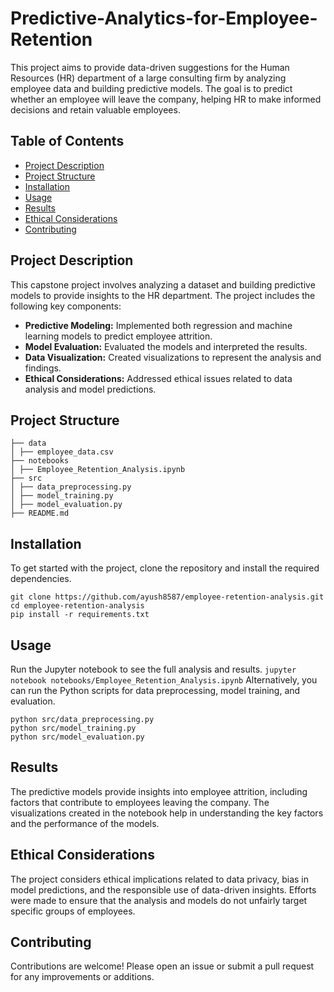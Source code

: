 # Predictive-Analytics-for-Employee-Retention

This project aims to provide data-driven suggestions for the Human Resources (HR) department of a large consulting firm by analyzing employee data and building predictive models. The goal is to predict whether an employee will leave the company, helping HR to make informed decisions and retain valuable employees.

## Table of Contents
- [Project Description](#project-description)
- [Project Structure](#project-structure)
- [Installation](#installation)
- [Usage](#usage)
- [Results](#results)
- [Ethical Considerations](#ethical-considerations)
- [Contributing](#contributing)

## Project Description
This capstone project involves analyzing a dataset and building predictive models to provide insights to the HR department. The project includes the following key components:
- **Predictive Modeling:** Implemented both regression and machine learning models to predict employee attrition.
- **Model Evaluation:** Evaluated the models and interpreted the results.
- **Data Visualization:** Created visualizations to represent the analysis and findings.
- **Ethical Considerations:** Addressed ethical issues related to data analysis and model predictions.

## Project Structure
```
├── data
│ ├── employee_data.csv
├── notebooks
│ ├── Employee_Retention_Analysis.ipynb
├── src
│ ├── data_preprocessing.py
│ ├── model_training.py
│ ├── model_evaluation.py
├── README.md
```
## Installation
To get started with the project, clone the repository and install the required dependencies.

```
git clone https://github.com/ayush8587/employee-retention-analysis.git
cd employee-retention-analysis
pip install -r requirements.txt
```

## Usage
Run the Jupyter notebook to see the full analysis and results.
```jupyter notebook notebooks/Employee_Retention_Analysis.ipynb```
Alternatively, you can run the Python scripts for data preprocessing, model training, and evaluation.
```
python src/data_preprocessing.py
python src/model_training.py
python src/model_evaluation.py
```

## Results
The predictive models provide insights into employee attrition, including factors that contribute to employees leaving the company. The visualizations created in the notebook help in understanding the key factors and the performance of the models.

## Ethical Considerations
The project considers ethical implications related to data privacy, bias in model predictions, and the responsible use of data-driven insights. Efforts were made to ensure that the analysis and models do not unfairly target specific groups of employees.

## Contributing
Contributions are welcome! Please open an issue or submit a pull request for any improvements or additions.
